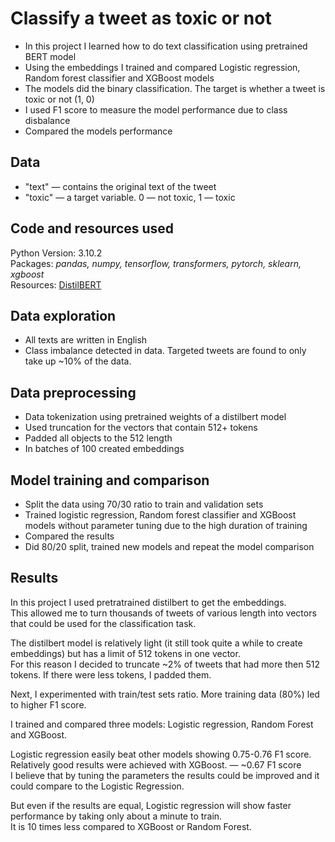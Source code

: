 # Classify a tweet as toxic or not
- In this project I learned how to do text classification using pretrained BERT model
- Using the embeddings I trained and compared Logistic regression, Random forest classifier and XGBoost models
- The models did the binary classification. The target is whether a tweet is toxic or not (1, 0)
- I used F1 score to measure the model performance due to class disbalance
- Compared the models performance

## Data

- "text" — contains the original text of the tweet
- "toxic" — a target variable. 0 — not toxic, 1 — toxic

## Code and resources used
Python Version: 3.10.2\
Packages: *pandas, numpy, tensorflow, transformers, pytorch, sklearn, xgboost*\
Resources: [DistilBERT](https://huggingface.co/docs/transformers/model_doc/distilbert)

## Data exploration
- All texts are written in English
- Class imbalance detected in data. Targeted tweets are found to only take up ~10% of the data.

## Data preprocessing
- Data tokenization using pretrained weights of a distilbert model
- Used truncation for the vectors that contain 512+ tokens
- Padded all objects to the 512 length
- In batches of 100 created embeddings

## Model training and comparison
- Split the data using 70/30 ratio to train and validation sets
- Trained logistic regression, Random forest classifier and XGBoost models without parameter tuning due to the high duration of training
- Compared the results
- Did 80/20 split, trained new models and repeat the model comparison

## Results

In this project I used pretratrained distilbert to get the embeddings.\
This allowed me to turn thousands of tweets of various length into vectors that could be used for the classification task.

The distilbert model is relatively light (it still took quite a while to create embeddings) but has a limit of 512 tokens in one vector.\
For this reason I decided to truncate ~2% of tweets that had more then 512 tokens. If there were less tokens, I padded them.

Next, I experimented with train/test sets ratio. More training data (80%) led to higher F1 score.

I trained and compared three models: Logistic regression, Random Forest and XGBoost.

Logistic regression easily beat other models showing 0.75-0.76 F1 score.\
Relatively good results were achieved with XGBoost. — ~0.67 F1 score\
I believe that by tuning the parameters the results could be improved and it could compare to the Logistic Regression.

But even if the results are equal, Logistic regression will show faster performance by taking only about a minute to train.\
It is 10 times less compared to XGBoost or Random Forest.